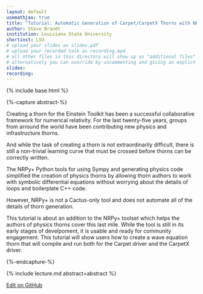 ```yaml
---
layout: default
usemathjax: true
title: "Tutorial: Automatic Generation of Carpet/CarpetX Thorns with NRPy+"
author: Steve Brandt
institution: Louisiana State University
shortinst: LSU
# upload your slides as slides.pdf
# upload your recorded talk as recording.mp4
# all other files in this directory will show up as "additional files"
# alternatively you can override by uncommenting and giving an explict URL:
slides: 
recording: 
---
```

{% include base.html %}

{%-capture abstract-%}

Creating a thorn for the Einstein Toolkit has been a
successful collaborative framework for numerical relativity.
For the last twenty-five years, groups from arround the
world have been contributing new physics and infrastructure
thorns.

And while the task of creating a thorn is not extraordinarily
difficult, there is still a non-trivial learning curve that
must be crossed before thorns can be correctly written.

The NRPy+ Python tools for using Sympy and generating physics
code simplified the creation of physics thorns by allowing
thorn authors to work with symbolic differential equations
without worrying about the details of loops and boilerplate
C++ code.

However, NRPy+ is not a Cactus-only tool and does not
automate all of the details of thorn generation.

This tutorial is about an addition to the NRPy+ toolset which
helps the authors of physics thorns cover this last mile.
While the tool is still in its early stages of develpoment,
it is usable and ready for community engagement. This tutorial
will show users how to create a wave equation thorn that will
compile and run both for the Carpet driver and the CarpetX
driver.

{%-endcapture-%}

<div class="col-xs-12" markdown="1">
{% include lecture.md abstract=abstract %}

[Edit on GitHub](https://github.com/EinsteinToolkit/et2021uiuc/edit/master/{{page.path}})
</div>
